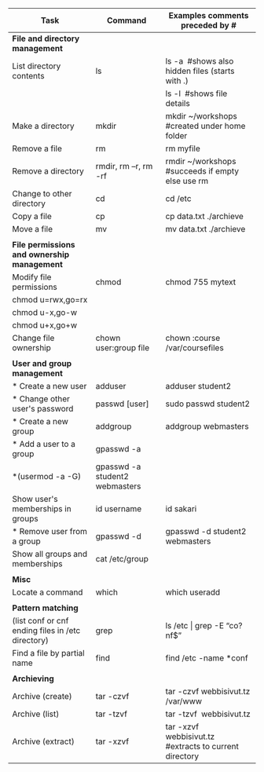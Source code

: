 


| Task                                              | Command                        | Examples comments preceded by #                         |
| ------------------------------------------------- | ------------------------------ | ------------------------------------------------------- |
|**File and directory management**                  |                                |                                                         |
| List directory contents                           | ls                             | ls -a  #shows also hidden files (starts with .)         |
|                                                   |                                | ls -l  #shows file details                              |
| Make a directory                                  | mkdir                          | mkdir ~/workshops #created under home folder            |
| Remove a file                                     | rm                             | rm myfile                                               |
| Remove a directory                                | rmdir, rm –r, rm -rf           | rmdir ~/workshops #succeeds if empty else use rm        |
| Change to other directory                         | cd                             | cd /etc                                                 |
| Copy a file                                       | cp                             | cp data.txt ./archieve                                  |
| Move a file                                       | mv                             | mv data.txt ./archieve                                  |
|                                                   |                                |                                                         |
|**File permissions and ownership management**        |                                |                                                         |
| Modify file permissions                           | chmod                          | chmod 755 mytext                                        |
| chmod u=rwx,go=rx                                 |                                |                                                         |
| chmod u-x,go-w                                    |                                |                                                         |
| chmod u+x,go+w                                    |                                |                                                         |
| Change file ownership                             | chown user:group file          | chown :course /var/coursefiles                          |
|                                                   |                                |                                                         |
|**User and group management**                      |                                |                                                         |
| \* Create a new user                              | adduser                        | adduser student2                                        |
| \* Change other user's password                   | passwd [user]                  | sudo passwd student2                                    |
| \* Create a new group                             | addgroup                       | addgroup webmasters                                     |
| \* Add a user to a group                          | gpasswd -a                     |                                                         |
| \*(usermod -a -G)                                 | gpasswd -a student2 webmasters |                                                         |
| Show user's memberships in groups                 | id username                    | id sakari                                               |
| \* Remove user from a group                       | gpasswd -d                     | gpasswd -d student2 webmasters                          |
| Show all groups and memberships                   | cat /etc/group                 |                                                         |
|                                                   |                                |                                                         |
|**Misc**                                           |                                |                                                         |
| Locate a command                                  | which                          | which useradd                                           |
|                                                   |                                |                                                         |
| **Pattern matching**                              |                                |                                                         |
| (list conf or cnf ending files in /etc directory) | grep                           | ls /etc \| grep -E “co?nf$”                             |
| Find a file by partial name                       | find                           | find /etc -name \*conf                                  |
|                                                   |                                |                                                         |
| **Archieving**                                     |                                |                                                       |
| Archive (create)                                  | tar -czvf                      | tar -czvf webbisivut.tz /var/www                        |
| Archive (list)                                    | tar -tzvf                      | tar -tzvf  webbisivut.tz                                |
| Archive (extract)                                 | tar -xzvf                      | tar -xzvf webbisivut.tz  #extracts to current directory |
